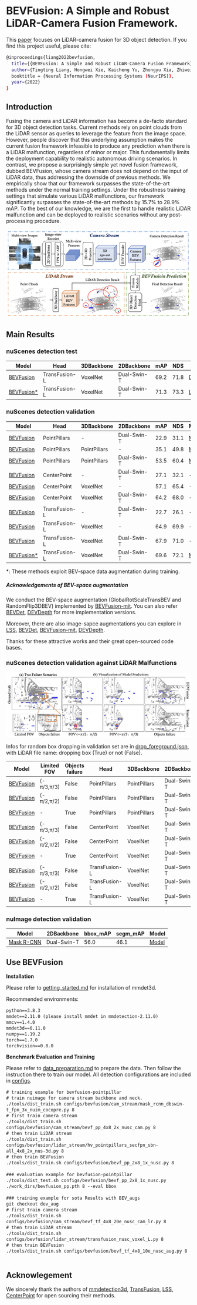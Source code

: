 # BEVFusion: A Simple and Robust LiDAR-Camera Fusion Framework.

This [paper](https://arxiv.org/abs/2205.13790) focuses on LiDAR-camera fusion for 3D object detection. If you find this project useful, please cite:

```bash
@inproceedings{liang2022bevfusion,
  title={{BEVFusion: A Simple and Robust LiDAR-Camera Fusion Framework}},
  author={Tingting Liang, Hongwei Xie, Kaicheng Yu, Zhongyu Xia, Zhiwei Lin, Yongtao Wang, Tao Tang, Bing Wang and Zhi Tang},
  booktitle = {Neural Information Processing Systems (NeurIPS)},
  year={2022}
}
```

## Introduction

Fusing the camera and LiDAR information has become a de-facto standard for 3D object detection tasks. Current methods rely on point clouds from the LiDAR sensor as queries to leverage the feature from the image space. However, people discover that this underlying assumption makes the current fusion framework infeasible to produce any prediction when there is a LiDAR malfunction, regardless of minor or major. This fundamentally limits the deployment capability to realistic autonomous driving scenarios. In contrast, we propose a surprisingly simple yet novel fusion framework, dubbed BEVFusion, whose camera stream does not depend on the input of LiDAR data, thus addressing the downside of previous methods. We empirically show that our framework surpasses the state-of-the-art methods under the normal training settings. Under the robustness training settings that simulate various LiDAR malfunctions, our framework significantly surpasses the state-of-the-art methods by 15.7% to 28.9% mAP. To the best of our knowledge, we are the first to handle realistic LiDAR malfunction and can be deployed to realistic scenarios without any post-processing procedure. 

![pipeline](resources/pipeline.png)



## Main Results



### nuScenes detection test 

| Model   | Head |3DBackbone |2DBackbone | mAP | NDS  | Link  |
|---------|------|-----------|-----------|-----|------|-------|
| [BEVFusion](configs/bevfusion/bevf_tf_4x8_6e_nusc.py) | TransFusion-L | VoxelNet |Dual-Swin-T |69.2 | 71.8 | [Detection](https://drive.google.com/file/d/1vnGBTl2zCL2JM6EKpDxsqbs_CKayc1Gf/view?usp=sharing)|
| [BEVFusion*](configs/bevfusion/bevf_tf_4x8_10e_nusc_aug.py) | TransFusion-L | VoxelNet |Dual-Swin-T |71.3 | 73.3 | [Leadboard](https://www.nuscenes.org/object-detection?externalData=all&mapData=all&modalities=Any) |


### nuScenes detection validation 

| Model   | Head |3DBackbone |2DBackbone | mAP | NDS  | Model  |
|---------|------|-----------|-----------|-----|------|--------|
| [BEVFusion](configs/bevfusion/cam_stream/bevf_pp_4x8_2x_nusc_cam.py) | PointPillars | - |Dual-Swin-T | 22.9 | 31.1 | [Model](https://drive.google.com/file/d/1OeDjGoKpU1FQ42_18pJZ-UqwxLDc6HRc/view?usp=sharing)|
| [BEVFusion](configs/bevfusion/lidar_stream/hv_pointpillars_secfpn_sbn-all_4x8_2x_nus-3d.py) | PointPillars | PointPillars |- | 35.1 | 49.8 | [Model](https://drive.google.com/file/d/1CBF0g1i23hfS-KRihX9J6QF2CglbWjsM/view?usp=sharing)|
| [BEVFusion](configs/bevfusion/bevf_pp_2x8_1x_nusc.py) | PointPillars | PointPillars |Dual-Swin-T | 53.5 | 60.4 | [Model](https://drive.google.com/file/d/1ibsCQ7cPGDBmhlfwKICnu5ePNL1_KlWg/view?usp=sharing)|
| [BEVFusion](configs/bevfusion/cam_stream/bevf_cp_4x8_20e_nusc_cam.py) | CenterPoint | - | Dual-Swin-T | 27.1 | 32.1 | -|
| [BEVFusion](configs/bevfusion/lidar_stream/centerpoint_0075voxel_second_secfpn_dcn_circlenms_4x8_cyclic_20e_nus.py) | CenterPoint | VoxelNet |-| 57.1 | 65.4 | -|
| [BEVFusion](configs/bevfusion/bevf_cp_4x8_6e_nusc.py) | CenterPoint | VoxelNet | Dual-Swin-T | 64.2 | 68.0 | -|
| [BEVFusion](configs/bevfusion/cam_stream/bevf_tf_4x8_20e_nusc_cam.py) | TransFusion-L | - | Dual-Swin-T | 22.7 | 26.1 | -|
| [BEVFusion](configs/bevfusion/lidar_stream/transfusion_nusc_voxel_L.py) | TransFusion-L | VoxelNet | - | 64.9 | 69.9 | -|
| [BEVFusion](configs/bevfusion/bevf_tf_4x8_6e_nusc.py) | TransFusion-L | VoxelNet | Dual-Swin-T | 67.9 | 71.0 | -|
| [BEVFusion*](configs/bevfusion/bevf_tf_4x8_10e_nusc_aug.py) | TransFusion-L | VoxelNet | Dual-Swin-T | 69.6 | 72.1 | [Model](https://drive.google.com/file/d/1tAJA3_5jkE3IAuS_7l8fRNKYSfSEgU5u/view?usp=sharing) |

*: These methods exploit BEV-space data augmentation during training.

##### Acknowledgements of BEV-space augmentation

We conduct the BEV-space augmentation (GlobalRotScaleTransBEV and RandomFlip3DBEV) implemented by [BEVFusion-mit](https://github.com/mit-han-lab/bevfusion). You can also refer [BEVDet](https://github.com/HuangJunJie2017/BEVDet), [DEVDepth](https://github.com/Megvii-BaseDetection/BEVDepth) for more implementation versions.

Moreover, there are also image-sapce augmentations you can explore in [LSS](https://github.com/nv-tlabs/lift-splat-shoot), [BEVDet](https://github.com/HuangJunJie2017/BEVDet),  [BEVFusion-mit](https://github.com/mit-han-lab/bevfusion),  [DEVDepth](https://github.com/Megvii-BaseDetection/BEVDepth).

Thanks for these attractive works and their great open-sourced code bases.



### nuScenes detection validation against LiDAR Malfunctions

![LiDAR Malfunctions Visualization](resources/lidar_robust.png)

Infos for random box dropping in validation set are in [drop_foreground.json](drop_foreground.json), with LiDAR file name: dropping box (True) or not (False).

| Model   | Limited FOV | Objects failure | Head |3DBackbone |2DBackbone | mAP | NDS  | Model  |
|---------|-------------|------------------|------|-----------|-----------|-----|------|--------|
| [BEVFusion](configs/bevfusion/drop_fov/fov60_bevf_pp_2x8_1x_nusc.py) | (-π/3,π/3)|False| PointPillars | PointPillars |Dual-Swin-T | 33.5 | 42.1 | [Model](https://drive.google.com/file/d/18PQ7IEtdNji5nJZCb9d1FVPDfEWA9PU5/view?usp=sharing)|
| [BEVFusion](configs/bevfusion/drop_fov/fov90_bevf_pp_2x8_1x_nusc.py) | (-π/2,π/2)|False| PointPillars | PointPillars |Dual-Swin-T | 36.8 | 45.8 | [Model](https://drive.google.com/file/d/1HLkDsZr3R1FgRX6SeW3XhGKFcUVJluoV/view?usp=sharing)|
| [BEVFusion](configs/bevfusion/drop_bbox/halfbox_bevf_pp_2x8_1x_nusc.py) | -|True| PointPillars | PointPillars |Dual-Swin-T | 41.6 | 51.9 | [Model](https://drive.google.com/file/d/12QESExZCCHC0ZJlHnAi50VAWMU_OA2uo/view?usp=sharing)|
| [BEVFusion](configs/bevfusion/drop_fov/fov60_bevf_cp_2x8_1x_nusc.py) | (-π/3,π/3)|False| CenterPoint | VoxelNet |Dual-Swin-T | 40.9 | 49.9| -|
| [BEVFusion](configs/bevfusion/drop_fov/fov90_bevf_cp_2x8_1x_nusc.py) | (-π/2,π/2)|False| CenterPoint | VoxelNet |Dual-Swin-T | 45.5 | 54.9| -|
| [BEVFusion](configs/bevfusion/drop_bbox/halfbox_bevf_cp_2x8_1x_nusc.py) | -|True| CenterPoint | VoxelNet |Dual-Swin-T | 54.0 | 61.6 | -|
| [BEVFusion](configs/bevfusion/drop_fov/fov60_bevf_tf_2x8_1x_nusc.py) | (-π/3,π/3)|False| TransFusion-L | VoxelNet |Dual-Swin-T | 41.5 | 50.8| -|
| [BEVFusion](configs/bevfusion/drop_fov/fov90_bevf_tf_2x8_1x_nusc.py) | (-π/2,π/2)|False| TransFusion-L | VoxelNet |Dual-Swin-T | 46.4 | 55.8| -|
| [BEVFusion](configs/bevfusion/drop_bbox/halfbox_bevf_tf_2x8_1x_nusc.py) | -|True| TransFusion-L | VoxelNet |Dual-Swin-T | 50.3 | 57.6 | - |

### nuImage detection validation 

| Model   |2DBackbone | bbox_mAP | segm_mAP  | Model  |
|---------|-----------|----------|-----------|--------|
| [Mask R-CNN](configs/bevfusion/cam_stream/mask_rcnn_dbswin-t_fpn_3x_nuim_cocopre.py) |Dual-Swin-T | 56.0 | 46.1 | [Model](https://drive.google.com/file/d/1BcHPxVv_C1LC8oRc-vBhbMk2R6zDYfFx/view?usp=sharing)


## Use BEVFusion

**Installation**

Please refer to [getting_started.md](docs/getting_started.md) for installation of mmdet3d.

Recommended environments:

```shell
python==3.8.3
mmdet==2.11.0 (please install mmdet in mmdetection-2.11.0)
mmcv==1.4.0
mmdet3d==0.11.0
numpy==1.19.2
torch==1.7.0
torchvision==0.8.0
```

**Benchmark Evaluation and Training**

Please refer to [data_preparation.md](docs/data_preparation.md) to prepare the data. Then follow the instruction there to train our model. All detection configurations are included in [configs](configs/).

```shell
# training example for bevfusion-pointpillar 
# train nuimage for camera stream backbone and neck.
./tools/dist_train.sh configs/bevfusion/cam_stream/mask_rcnn_dbswin-t_fpn_3x_nuim_cocopre.py 8
# first train camera stream
./tools/dist_train.sh configs/bevfusion/cam_stream/bevf_pp_4x8_2x_nusc_cam.py 8
# then train LiDAR stream
./tools/dist_train.sh configs/bevfusion/lidar_stream/hv_pointpillars_secfpn_sbn-all_4x8_2x_nus-3d.py 8
# then train BEVFusion
./tools/dist_train.sh configs/bevfusion/bevf_pp_2x8_1x_nusc.py 8

### evaluation example for bevfusion-pointpillar
./tools/dist_test.sh configs/bevfusion/bevf_pp_2x8_1x_nusc.py ./work_dirs/bevfusion_pp.pth 8 --eval bbox

### training example for sota Results with BEV_augs
git checkout dev_aug
# first train camera stream
./tools/dist_train.sh configs/bevfusion/cam_stream/bevf_tf_4x8_20e_nusc_cam_lr.py 8
# then train LiDAR stream
./tools/dist_train.sh configs/bevfusion/lidar_stream/transfusion_nusc_voxel_L.py 8
# then train BEVFusion
./tools/dist_train.sh configs/bevfusion/bevf_tf_4x8_10e_nusc_aug.py 8


```

## Acknowlegement

We sincerely thank the authors of [mmdetection3d](https://github.com/open-mmlab/mmdetection3d), [TransFusion](https://github.com/XuyangBai/TransFusion), [LSS](https://github.com/nv-tlabs/lift-splat-shoot), [CenterPoint](https://github.com/tianweiy/CenterPoint) for open sourcing their methods.
